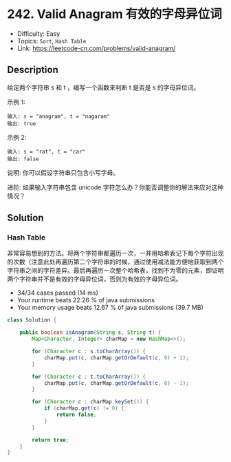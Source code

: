 # 242. Valid Anagram 有效的字母异位词

- Difficulty: Easy
- Topics: `Sort`, `Hash Table`
- Link: https://leetcode-cn.com/problems/valid-anagram/

## Description

给定两个字符串 s 和 t ，编写一个函数来判断 t 是否是 s 的字母异位词。

示例 1:
```
输入: s = "anagram", t = "nagaram"
输出: true
```
示例 2:
```
输入: s = "rat", t = "car"
输出: false
```

说明:
你可以假设字符串只包含小写字母。

进阶:
如果输入字符串包含 unicode 字符怎么办？你能否调整你的解法来应对这种情况？

## Solution

### Hash Table

非常容易想到的方法。将两个字符串都遍历一次，一并用哈希表记下每个字符出现的次数（注意此处再遍历第二个字符串的时候，通过使用减法能方便地获取到两个字符串之间的字符差异。最后再遍历一次整个哈希表，找到不为零的元素，即证明两个字符串并不是有效的字母异位词，否则为有效的字母异位词。

- 34/34 cases passed (14 ms)
- Your runtime beats 22.26 % of java submissions
- Your memory usage beats 12.67 % of java submissions (39.7 MB)

```java
class Solution {

    public boolean isAnagram(String s, String t) {
        Map<Character, Integer> charMap = new HashMap<>();

        for (Character c : s.toCharArray()) {
            charMap.put(c, charMap.getOrDefault(c, 0) + 1);
        }

        for (Character c : t.toCharArray()) {
            charMap.put(c, charMap.getOrDefault(c, 0) - 1);
        }

        for (Character c : charMap.keySet()) {
            if (charMap.get(c) != 0) {
                return false;
            }
        }

        return true;
    }
}
```
